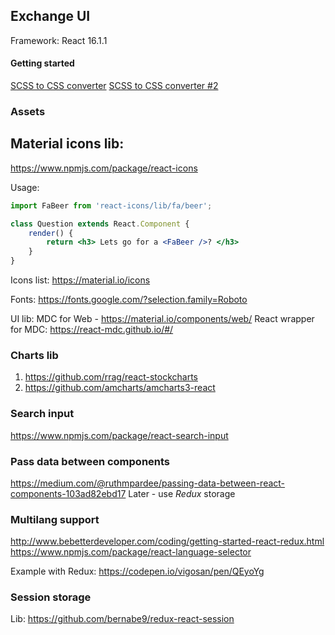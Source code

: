 ## Exchange UI

Framework: React 16.1.1



#### Getting started

[SCSS to CSS converter](https://www.sassmeister.com/)
[SCSS to CSS converter #2](http://www.cssportal.com/scss-to-css/)

### Assets


## Material icons lib:

https://www.npmjs.com/package/react-icons

Usage:
```jsx
import FaBeer from 'react-icons/lib/fa/beer';

class Question extends React.Component {
    render() {
        return <h3> Lets go for a <FaBeer />? </h3>
    }
}
```

Icons list: https://material.io/icons



Fonts: https://fonts.google.com/?selection.family=Roboto


UI lib: MDC for Web - https://material.io/components/web/
React wrapper for MDC: https://react-mdc.github.io/#/




### Charts lib

1) https://github.com/rrag/react-stockcharts
2) https://github.com/amcharts/amcharts3-react


### Search input

https://www.npmjs.com/package/react-search-input

### Pass data between components

https://medium.com/@ruthmpardee/passing-data-between-react-components-103ad82ebd17
Later - use *Redux* storage

### Multilang support


http://www.bebetterdeveloper.com/coding/getting-started-react-redux.html
https://www.npmjs.com/package/react-language-selector

Example with Redux: https://codepen.io/vigosan/pen/QEyoYg


### Session storage

Lib: https://github.com/bernabe9/redux-react-session